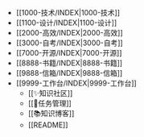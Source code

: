 - [[1000-技术/INDEX|1000-技术]]
- [[1100-设计/INDEX|1100-设计]]
- [[2000-高效/INDEX|2000-高效]]
- [[3000-自考/INDEX|3000-自考]]
- [[7000-开源/INDEX|7000-开源]]
- [[8888-书籍/INDEX|8888-书籍]]
- [[9888-信箱/INDEX|9888-信箱]]
- [[9999-工作台/INDEX|9999-工作台]]
  - [[✨知识社区]]
  - [[📅任务管理]]
  - [[📚知识博客]]
  - [[README]]
